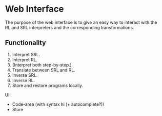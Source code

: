 # Web Interface

The purpose of the web interface is to give an easy way to interact with the RL and SRL interpreters and the corresponding transformations.

## Functionality

1. Interpret SRL.
2. Interpret RL.
3. (Interpret both step-by-step.)
4. Translate between SRL and RL.
5. Inverse SRL.
6. Inverse RL.
7. Store and restore programs locally.



UI:
- Code-area (with syntax hi (+ autocomplete?))
- Store
